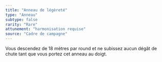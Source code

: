 ```yaml
---
title: "Anneau de légèreté"
type: "Anneau"
subtype: false
rarity: "Rare"
attunement: "harmonisation requise"
source: "Cadre de campagne"
---
```

Vous descendez de 18 mètres par round et ne subissez aucun dégât de chute tant que vous portez cet anneau au doigt.
